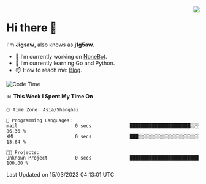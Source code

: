 <a href="#">
  <img align="right" src="https://github-readme-stats.vercel.app/api?username=j1g5awi&count_private=true&show_icons=true&title_color=80070B&text_color=B3B3B3&bg_color=212121&icon_color=80070B" />
</a>

# Hi there 👋

I'm **Jigsaw**, also knows as **j1g5aw**.

- 🔭 I’m currently working on [NoneBot](https://github.com/nonebot).
- 🌱 I’m currently learning Go and Python.
- 📫 How to reach me: [Blog](https://blog.maddestroyer.xyz/).

<!--START_SECTION:waka-->
![Code Time](http://img.shields.io/badge/Code%20Time-1%2C088%20hrs%2031%20mins-blue)

📊 **This Week I Spent My Time On** 

```text
🕑︎ Time Zone: Asia/Shanghai

💬 Programming Languages: 
mail                     0 secs              ██████████████████████░░░   86.36 % 
XML                      0 secs              ███░░░░░░░░░░░░░░░░░░░░░░   13.64 % 

🐱‍💻 Projects: 
Unknown Project          0 secs              █████████████████████████   100.00 % 
```


 Last Updated on 15/03/2023 04:13:01 UTC
<!--END_SECTION:waka-->
